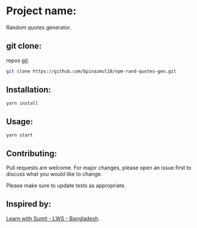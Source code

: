 # Project name:

Random quotes generator.

## git clone:

repos [git](https://github.com/bpinazmul18/npm-rand-quotes-gen).

```bash
git clone https://github.com/bpinazmul18/npm-rand-quotes-gen.git
```

## Installation:

```nodejs
yarn install
```

## Usage:

```nodejs
yarn start
```

## Contributing:
Pull requests are welcome. For major changes, please open an issue first to discuss what you would like to change.

Please make sure to update tests as appropriate.

## Inspired by:
[Learn with Sumit - LWS - Bangladesh](https://www.youtube.com/channel/UCFM3gG5IHfogarxlKcIHCAg).
